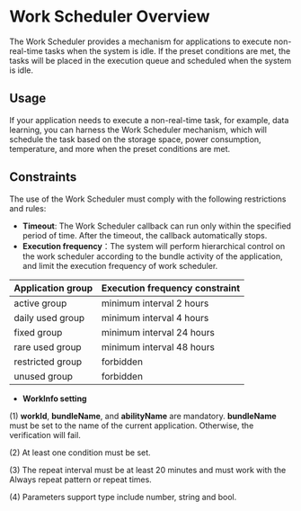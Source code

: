 # Work Scheduler Overview

The Work Scheduler provides a mechanism for applications to execute non-real-time tasks when the system is idle. If the preset conditions are met, the tasks will be placed in the execution queue and scheduled when the system is idle.

## Usage

If your application needs to execute a non-real-time task, for example, data learning, you can harness the Work Scheduler mechanism, which will schedule the task based on the storage space, power consumption, temperature, and more when the preset conditions are met.

## Constraints

The use of the Work Scheduler must comply with the following restrictions and rules:

- **Timeout**: The Work Scheduler callback can run only within the specified period of time. After the timeout, the callback automatically stops.
- **Execution frequency**：The system will perform hierarchical control on the work scheduler according to the bundle activity of the application, and limit the execution frequency of work scheduler.

Application group             |    Execution frequency constraint                            
--------------------|-------------------------
active group | minimum interval 2 hours
daily used group | minimum interval 4 hours
fixed group | minimum interval 24 hours
rare used group | minimum interval 48 hours
restricted group | forbidden
unused group | forbidden 

- **WorkInfo setting**

(1) **workId**, **bundleName**, and **abilityName** are mandatory. **bundleName** must be set to the name of the current application. Otherwise, the verification will fail.

(2) At least one condition must be set.

(3) The repeat interval must be at least 20 minutes and must work with the Always repeat pattern or repeat times.

(4) Parameters support type include number, string and bool.
